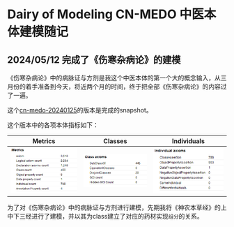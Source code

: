 # Dairy of Modeling CN-MEDO 中医本体建模随记

## 2024/05/12 完成了《伤寒杂病论》的建模

《伤寒杂病论》中的病脉证与方剂是我这个中医本体的第一个大的概念输入，从三月份的着手准备到今天，将近两个月的时间，终于把全部《伤寒杂病论》的内容过了一遍。

这个[cn-medo-20240125](archive/cn-medo-20240512.rdf)的版本是完成的snapshot。

这个版本中的各项本体指标如下：

| Metrics | Classes | Individuals |
| --- | --- | --- |
| ![metrics](img/20240512/cnmedo-20240512-metrics.png) | ![class](img/20240512/cnmedo-20240512-class.png) | ![individual](img/20240512/cnmedo-20240512-individual.png) |

为了对《伤寒杂病论》中的病脉证与方剂进行建模，先期我将《神农本草经》的上中下三经进行了建模，并以其为class建立了对应的药材实现`组分`的关系。

